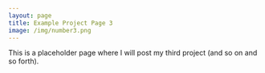 ```yaml
---
layout: page
title: Example Project Page 3
image: /img/number3.png
---
```



This is a placeholder page where I will post my third project (and so on and so forth).

